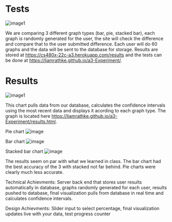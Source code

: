 # Tests
![image1](https://github.com/liamrathke/a3-Experiment/blob/main/tests.PNG)

We are comparing 3 different graph types (bar, pie, stacked bar), each graph is randomly generated for the user, the site will check the difference and compare that to the user submitted difference. Each user will do 60 graphs and the data will be sent to the database for storage. Results are stored at https://cs480x-22c-a3.herokuapp.com/results and the tests can be done at https://liamrathke.github.io/a3-Experiment/.

# Results
![image1](https://github.com/liamrathke/a3-Experiment/blob/main/results.PNG)

This chart pulls data from our database, calculates the confidence intervals using the most recent data and displays it acording to each graph type. The graph is located here https://liamrathke.github.io/a3-Experiment/results.html.

Pie chart
![image](https://user-images.githubusercontent.com/37818941/154110869-460d25b3-e23d-4fd9-bb74-7026cd5ae5cd.png)

Bar chart
![image](https://user-images.githubusercontent.com/37818941/154111048-37ca0a42-6b8e-4cdd-9cbe-663fb24f0c8a.png)

Stacked bar chart
![image](https://user-images.githubusercontent.com/37818941/154111157-fd5c5913-9a40-4aef-8e29-0fa1294132aa.png)

The results seem on par with what we learned in class. The bar chart had the best accuracy of the 3 with stacked not far behind. Pie charts were clearly much less accurate.

Technical Achievments: Server back end that stores user results automatically in database, graphs randomly generated for each user, results pushed to database, final visualization pulls from database in real time and calculates confidence intervals.

Design Achievments: Slider input to select percentage, final visualization updates live with your data, test progress counter
